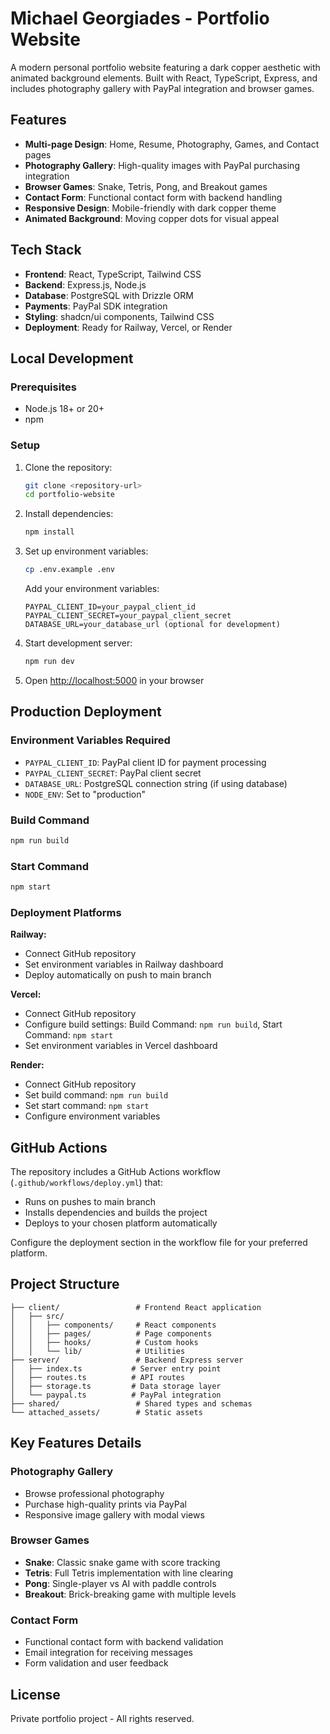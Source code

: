 # Michael Georgiades - Portfolio Website

A modern personal portfolio website featuring a dark copper aesthetic with animated background elements. Built with React, TypeScript, Express, and includes photography gallery with PayPal integration and browser games.

## Features

- **Multi-page Design**: Home, Resume, Photography, Games, and Contact pages
- **Photography Gallery**: High-quality images with PayPal purchasing integration
- **Browser Games**: Snake, Tetris, Pong, and Breakout games
- **Contact Form**: Functional contact form with backend handling
- **Responsive Design**: Mobile-friendly with dark copper theme
- **Animated Background**: Moving copper dots for visual appeal

## Tech Stack

- **Frontend**: React, TypeScript, Tailwind CSS
- **Backend**: Express.js, Node.js
- **Database**: PostgreSQL with Drizzle ORM
- **Payments**: PayPal SDK integration
- **Styling**: shadcn/ui components, Tailwind CSS
- **Deployment**: Ready for Railway, Vercel, or Render

## Local Development

### Prerequisites
- Node.js 18+ or 20+
- npm

### Setup
1. Clone the repository:
   ```bash
   git clone <repository-url>
   cd portfolio-website
   ```

2. Install dependencies:
   ```bash
   npm install
   ```

3. Set up environment variables:
   ```bash
   cp .env.example .env
   ```
   
   Add your environment variables:
   ```
   PAYPAL_CLIENT_ID=your_paypal_client_id
   PAYPAL_CLIENT_SECRET=your_paypal_client_secret
   DATABASE_URL=your_database_url (optional for development)
   ```

4. Start development server:
   ```bash
   npm run dev
   ```

5. Open [http://localhost:5000](http://localhost:5000) in your browser

## Production Deployment

### Environment Variables Required
- `PAYPAL_CLIENT_ID`: PayPal client ID for payment processing
- `PAYPAL_CLIENT_SECRET`: PayPal client secret
- `DATABASE_URL`: PostgreSQL connection string (if using database)
- `NODE_ENV`: Set to "production"

### Build Command
```bash
npm run build
```

### Start Command
```bash
npm start
```

### Deployment Platforms

**Railway:**
- Connect GitHub repository
- Set environment variables in Railway dashboard
- Deploy automatically on push to main branch

**Vercel:**
- Connect GitHub repository
- Configure build settings: Build Command: `npm run build`, Start Command: `npm start`
- Set environment variables in Vercel dashboard

**Render:**
- Connect GitHub repository
- Set build command: `npm run build`
- Set start command: `npm start`
- Configure environment variables

## GitHub Actions

The repository includes a GitHub Actions workflow (`.github/workflows/deploy.yml`) that:
- Runs on pushes to main branch
- Installs dependencies and builds the project
- Deploys to your chosen platform automatically

Configure the deployment section in the workflow file for your preferred platform.

## Project Structure

```
├── client/                 # Frontend React application
│   ├── src/
│   │   ├── components/     # React components
│   │   ├── pages/          # Page components
│   │   ├── hooks/          # Custom hooks
│   │   └── lib/            # Utilities
├── server/                 # Backend Express server
│   ├── index.ts           # Server entry point
│   ├── routes.ts          # API routes
│   ├── storage.ts         # Data storage layer
│   └── paypal.ts          # PayPal integration
├── shared/                 # Shared types and schemas
└── attached_assets/        # Static assets
```

## Key Features Details

### Photography Gallery
- Browse professional photography
- Purchase high-quality prints via PayPal
- Responsive image gallery with modal views

### Browser Games
- **Snake**: Classic snake game with score tracking
- **Tetris**: Full Tetris implementation with line clearing
- **Pong**: Single-player vs AI with paddle controls
- **Breakout**: Brick-breaking game with multiple levels

### Contact Form
- Functional contact form with backend validation
- Email integration for receiving messages
- Form validation and user feedback

## License

Private portfolio project - All rights reserved.